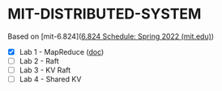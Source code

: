 # MIT-DISTRIBUTED-SYSTEM

Based on [mit-6.824]([6.824 Schedule: Spring 2022 (mit.edu)](https://pdos.csail.mit.edu/6.824/schedule.html))

- [x] Lab 1 - MapReduce ([doc](./docs/lab1-mapreduce.md))
- [ ] Lab 2 - Raft
- [ ] Lab 3 - KV Raft
- [ ] Lab 4 - Shared KV
